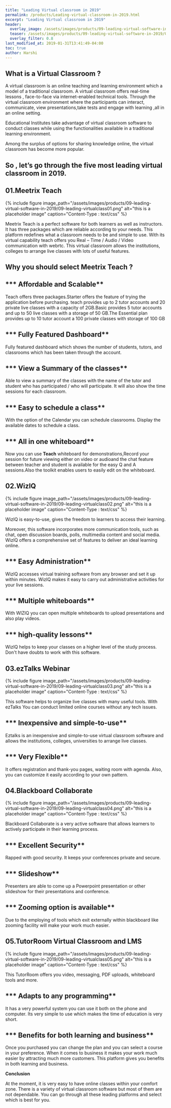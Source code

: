 ```yaml
---
title: "Leading Virtual classroom in 2019"
permalink: /products/Leading-virtual-classroom-in-2019.html
excerpt: "Leading Virtual classroom in 2019"
header:
  overlay_image: /assets/images/products/09-leading-virtual-software-in-2019/09-leading-virtualclass01.png
  teaser: /assets/images/products/09-leading-virtual-software-in-2019/09-leading-virtualclass01.png
  overlay_filter: 0.8
last_modified_at: 2019-01-31T13:41:49-04:00
toc: true
author: Harshi
---
```


**What is a Virtual Classroom ?**
-----------------------------------


A virtual classroom is an online teaching and learning environment which a model of a traditional classroom.
A virtual classroom offers real-time lessons , face-to-face via internet-enabled technical tools. 
Through the virtual classroom environment where the participants can interact, communicate, view presentations,take tests and engage with learning ,all in an online setting.

Educational Institutes take advantage of virtual classroom software to conduct classes while using the functionalities available in a traditional learning environment.

Among the surplus of options for sharing knowledge online, the virtual classroom has become more popular.

**So , let’s go through the five most leading virtual classroom in 2019.**
--------------------------------------------------------------------------

                                            
  **01.Meetrix Teach**
  ---------------------

{% include figure image_path="/assets/images/products/09-leading-virtual-software-in-2019/09-leading-virtualclass01.png" alt="this is a placeholder image" caption="Content-Type : text/css" %}


Meetrix Teach is a perfect software for both learners as well as instructors. 
It has three packages which are reliable according to your needs. 
This platform redefines what a classroom needs to be and simple to use.
With its virtual capability teach offers you Real – Time / Audio / Video communication with webrtc.
This virtual classroom allows the institutions, colleges to arrange live classes with lots of useful features.


**Why you should select Meetrix Teach ?**
-------------------------------------------


*** Affordable and Scalable**
--------------------------------


Teach offers three packages.Starter offers the feature of trying the application before purchasing. teach provides  up to 2 tutor accounts and 20 private live classes with a capacity of 2GB.Basic provides 5 tutor accounts and up to 50 live classes with a storage of 50 GB.The Essential plan provides up to 10 tutor account a 100 private classes with  storage of 100 GB


*** Fully Featured Dashboard**
--------------------------------


Fully featured dashboard which shows the number of students, tutors, and classrooms which has been taken through the account.


*** View a Summary of the classes**
-------------------------------------


Able to view a summary of the classes with the name of the tutor and student who has participated / who will participate. It will also show the time sessions for each classroom.

*** Easy to schedule a class**
--------------------------------


With the option of the Calendar you can schedule classrooms. Display the available dates to schedule a class.


*** All in one whiteboard**
------------------------------


Now you can use **Teach** whiteboard for demonstrations,Record your session for future viewing either on video or audioand the chat feature between teacher and student is available for the easy Q and A sessions.Also the toolkit enables users to easily edit on the whiteboard.

 **02.WizIQ**
 --------------

 {% include figure image_path="/assets/images/products/09-leading-virtual-software-in-2019/09-leading-virtualclass02.png" alt="this is a placeholder image" caption="Content-Type : text/css" %}

WizIQ is easy-to-use, gives the freedom to learners to access their learning.

Moreover, this software incorporates more communication tools, such as chat, open discussion boards, polls, multimedia content and social media.
WizIQ offers a comprehensive set of features to deliver an ideal learning online.

*** Easy Administration**
--------------------------


WizIQ accesses virtual training software from any browser and set it up within minutes. WizIQ makes it easy to carry out administrative activities for your live sessions.


*** Multiple whiteboards**
----------------------------

With WIZIQ you can open multiple whiteboards to upload presentations and also play videos.

*** high-quality lessons**
------------------------------
WizIQ helps to keep your classes on a higher level of the study process.
Don't have doubts to work with this software.


 **03.ezTalks Webinar**
 -------------------------

{% include figure image_path="/assets/images/products/09-leading-virtual-software-in-2019/09-leading-virtualclass03.png" alt="this is a placeholder image" caption="Content-Type : text/css" %}

This software helps to organize live classes with many useful tools.
With ezTalks You can conduct limited online courses without any tech issues.


*** Inexpensive and simple-to-use**
-------------------------------------

Eztalks is an inexpensive and simple-to-use virtual classroom software and allows the institutions, colleges, universities to arrange live classes.

*** Very Flexible**
--------------------

It offers registration and thank-you pages, waiting room with agenda. 
Also, you can customize it easily according to your own pattern.

**04.Blackboard Collaborate**
-------------------------------

 {% include figure image_path="/assets/images/products/09-leading-virtual-software-in-2019/09-leading-virtualclass04.png" alt="this is a placeholder image" caption="Content-Type : text/css" %}

Blackboard Collaborate is a very active software that allows learners to actively participate in their learning process.

*** Excellent Security**
---------------------------

 Rapped with good security. 
 It keeps your conferences private and secure.

 *** Slideshow**
 -------------------

Presenters are able to come up a Powerpoint presentation or other slideshow for their presentations and conference.

*** Zooming option is available**
-----------------------------------

Due to the employing of tools which exit externally within blackboard like zooming facility will make your work much easier.


**05.TutorRoom Virtual Classroom and LMS**
------------------------------------------

 {% include figure image_path="/assets/images/products/09-leading-virtual-software-in-2019/09-leading-virtualclass05.png" alt="this is a placeholder image" caption="Content-Type : text/css" %}

This TutorRoom offers you video, messaging, PDF uploads, whiteboard tools and more.

*** Adapts to any programming**
----------------------------------

It has a very powerful system you can use it both on the phone and computer. Its very simple to use which makes the time of education is very short.


 *** Benefits for both learning and business**
 -----------------------------------------------
 Once you purchased you can change the plan and you can select a course in your preference. 
 When it comes to business it makes your work much easier by attracting much more customers. 
 This platform gives you benefits in both learning and business.


 **Conclusion**

 At the moment, it is very easy to have online classes within your comfort zone. There is a variety of virtual classroom software but most of them are not dependable. You can go through all these leading platforms and select which is best for you.